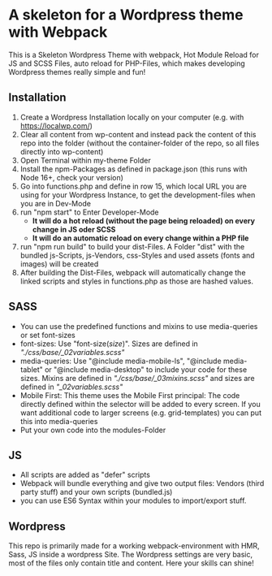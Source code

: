 # A skeleton for a Wordpress theme with Webpack

This is a Skeleton Wordpress Theme with webpack, Hot Module Reload for JS and SCSS Files, auto reload for PHP-Files, which makes developing Wordpress themes really simple and fun!

## Installation

1. Create a Wordpress Installation locally on your computer (e.g. with <https://localwp.com/>)
2. Clear all content from wp-content and instead pack the content of this repo into the folder (without the container-folder of the repo, so all files directly into wp-content)
3. Open Terminal within my-theme Folder
4. Install the npm-Packages as defined in package.json (this runs with Node 16+, check your version)
5. Go into functions.php and define in row 15, which local URL you are using for your Wordpress Instance, to get the development-files when you are in Dev-Mode
6. run "npm start" to Enter Developer-Mode
   - **It will do a hot reload (without the page being reloaded) on every change in JS oder SCSS**
   - **It will do an automatic reload on every change within a PHP file**
7. run "npm run build" to build your dist-Files. A Folder "dist" with the bundled js-Scripts, js-Vendors, css-Styles and used assets (fonts and images) will be created
8. After building the Dist-Files, webpack will automatically change the linked scripts and styles in functions.php as those are hashed values.

## SASS

- You can use the predefined functions and mixins to use media-queries or set font-sizes
- font-sizes: Use "font-size(_size_)". Sizes are defined in _"./css/base/\_02variables.scss"_
- media-queries: Use "@include media-mobile-ls", "@include media-tablet" or "@include media-desktop" to include your code for these sizes. Mixins are defined in _"./css/base/\_03mixins.scss"_ and sizes are defined in _"\_02variables.scss"_
- Mobile First: This theme uses the Mobile First principal: The code directly defined within the selector will be added to every screen. If you want additional code to larger screens (e.g. grid-templates) you can put this into media-queries
- Put your own code into the modules-Folder

## JS

- All scripts are added as "defer" scripts
- Webpack will bundle everything and give two output files: Vendors (third party stuff) and your own scripts (bundled.js)
- you can use ES6 Syntax within your modules to import/export stuff.

## Wordpress

This repo is primarily made for a working webpack-environment with HMR, Sass, JS inside a wordpress Site. The Wordpress settings are very basic, most of the files only contain title and content. Here your skills can shine!
